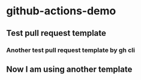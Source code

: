 # github-actions-demo

## Test pull request template

### Another test pull request template by gh cli

## Now I am using another template

